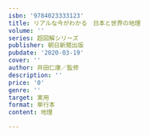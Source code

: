 ```yaml
---
isbn: '9784023333123'
title: リアルな今がわかる　日本と世界の地理
volume: ''
series: 超図解シリーズ
publisher: 朝日新聞出版
pubdate: '2020-03-19'
cover: ''
author: 井田仁康／監修
description: ''
price: '0'
genre: ''
target: 実用
format: 単行本
content: 地理

---
```

